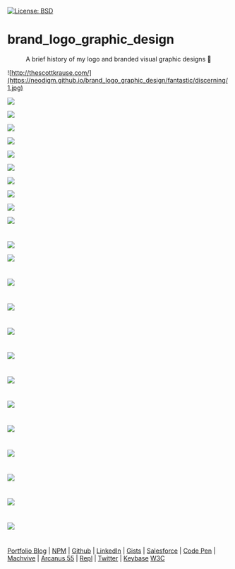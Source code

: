 [![License: BSD](https://badgen.net/badge/license/BSD/orange)](https://opensource.org/licenses/BSD-3-Clause)
# brand_logo_graphic_design
<p align="center">
A brief history of my logo and branded visual graphic designs 🚀
</p>

![http://thescottkrause.com/](https://neodigm.github.io/brand_logo_graphic_design/fantastic/discerning/1.jpg)

![](https://neodigm.github.io/brand_logo_graphic_design/fantastic/discerning/2.jpg)

![](https://neodigm.github.io/brand_logo_graphic_design/fantastic/discerning/3.jpg)

![](https://neodigm.github.io/brand_logo_graphic_design/fantastic/discerning/23.gif)

![](https://neodigm.github.io/brand_logo_graphic_design/fantastic/discerning/4.jpg)

![](https://neodigm.github.io/brand_logo_graphic_design/fantastic/discerning/5.jpg)

![](https://neodigm.github.io/brand_logo_graphic_design/fantastic/discerning/6.jpg)

![](https://neodigm.github.io/brand_logo_graphic_design/fantastic/discerning/7.jpg)

![](https://neodigm.github.io/brand_logo_graphic_design/fantastic/discerning/8.jpg)

![](https://neodigm.github.io/brand_logo_graphic_design/fantastic/discerning/9.jpg)

![](https://neodigm.github.io/brand_logo_graphic_design/fantastic/discerning/10.jpg)
#
![](https://neodigm.github.io/brand_logo_graphic_design/fantastic/discerning/11.jpg)

![](https://neodigm.github.io/brand_logo_graphic_design/fantastic/discerning/12.jpg)
#
![](https://neodigm.github.io/brand_logo_graphic_design/fantastic/discerning/13.jpg)
#
![](https://neodigm.github.io/brand_logo_graphic_design/fantastic/discerning/14.jpg)
#
![](https://neodigm.github.io/brand_logo_graphic_design/fantastic/discerning/15.jpg)
#
![](https://neodigm.github.io/brand_logo_graphic_design/fantastic/discerning/16.jpg)
#
![](https://neodigm.github.io/brand_logo_graphic_design/fantastic/discerning/17.jpg)
#
![](https://neodigm.github.io/brand_logo_graphic_design/fantastic/discerning/18.jpg)
#
![](https://neodigm.github.io/brand_logo_graphic_design/fantastic/discerning/19.jpg)
#
![](https://neodigm.github.io/brand_logo_graphic_design/fantastic/discerning/20.jpg)
#
![](https://neodigm.github.io/brand_logo_graphic_design/fantastic/discerning/21.jpg)
#
![](https://neodigm.github.io/brand_logo_graphic_design/fantastic/discerning/22.jpg)
#
![](https://neodigm.github.io/brand_logo_graphic_design/fantastic/discerning/24.jpg)
#
[Portfolio Blog](https://www.theScottKrause.com) |
[NPM](https://www.npmjs.com/~neodigm) |
[Github](https://github.com/neodigm) |
[LinkedIn](https://www.linkedin.com/in/neodigm24/) |
[Gists](https://gist.github.com/neodigm) |
[Salesforce](https://trailblazer.me/id/skrause) |
[Code Pen](https://codepen.io/neodigm24) |
[Machvive](https://machvive.com/) |
[Arcanus 55](https://www.arcanus55.com/) |
[Repl](https://repl.it/@neodigm) |
[Twitter](https://twitter.com/neodigm24) |
[Keybase](https://keybase.io/neodigm)
[W3C](https://www.w3.org/users/123844)
#
